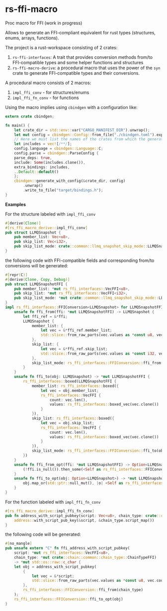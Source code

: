 # rs-ffi-macro
Proc macro for FFI (work in progress)

Allows to generate an FFI-compliant equivalent for rust types (structures, enums, arrays, functions).

The project is a rust-workspace consisting of 2 crates:
1. `rs-ffi-interfaces`: A trait that provides conversion methods from/to FFI-compatible types and some helper functions and structures
2. `rs-ffi-macro-derive`: a procedural macro that uses the power of the `syn` crate to generate FFI-compatible types and their conversions.

A procedural macro consists of 2 macros:

1. `impl_ffi_conv` - for structures/enums
2. `impl_ffi_fn_conv` - for functions

Using the macro implies using `cbindgen` with a configuration like:

```rust
extern crate cbindgen;

fn main() {
    let crate_dir = std::env::var("CARGO_MANIFEST_DIR").unwrap();
    let mut config = cbindgen::Config::from_file("./cbindgen.toml").expect("Error config");
    // Here we must list the names of the crates from which the generated structures will be exported in order to include them in the final C-header
    let includes = vec![/**/];
    config.language = cbindgen::Language::C;
    config.parse = cbindgen::ParseConfig {
    parse_deps: true,
    include: Some(includes.clone()),
    extra_bindings: includes,
    ..Default::default()
    };
    cbindgen::generate_with_config(&crate_dir, config)
        .unwrap()
        .write_to_file("target/bindings.h");
}
```

**Examples**

For the structure labeled with `impl_ffi_conv`

```rust
#[derive(Clone)]
#[rs_ffi_macro_derive::impl_ffi_conv]
pub struct LLMQSnapshot {
    pub member_list: Vec<u8>,
    pub skip_list: Vec<i32>,
    pub skip_list_mode: crate::common::llmq_snapshot_skip_mode::LLMQSnapshotSkipMode,
}
```
the following code with FFI-compatible fields and corresponding from/to conversions will be generated:
```rust
#[repr(C)] 
#[derive(Clone, Copy, Debug)] 
pub struct LLMQSnapshotFFI {
    pub member_list: *mut rs_ffi_interfaces::VecFFI<u8>, 
    pub skip_list: *mut rs_ffi_interfaces::VecFFI<i32>, 
    pub skip_list_mode: *mut crate::common::llmq_snapshot_skip_mode::LLMQSnapshotSkipModeFFI,
} 
impl rs_ffi_interfaces::FFIConversion<LLMQSnapshot> for LLMQSnapshotFFI {
    unsafe fn ffi_from(ffi: *mut LLMQSnapshotFFI) -> LLMQSnapshot {
        let ffi_ref = &*ffi; 
        LLMQSnapshot { 
            member_list: { 
                let vec = &*ffi_ref.member_list; 
                std::slice::from_raw_parts(vec.values as *const u8, vec.count).to_vec()
            }, 
            skip_list: { 
                let vec = &*ffi_ref.skip_list; 
                std::slice::from_raw_parts(vec.values as *const i32, vec.count).to_vec()
            }, 
            skip_list_mode: rs_ffi_interfaces::FFIConversion::ffi_from(ffi_ref.skip_list_mode),
        }
    } 
    unsafe fn ffi_to(obj: LLMQSnapshot) -> *mut LLMQSnapshotFFI { 
        rs_ffi_interfaces::boxed(LLMQSnapshotFFI { 
            member_list: rs_ffi_interfaces::boxed({ 
                let vec = obj.member_list; 
                rs_ffi_interfaces::VecFFI { 
                    count: vec.len(), 
                    values: rs_ffi_interfaces::boxed_vec(vec.clone())
                } 
            }), 
            skip_list: rs_ffi_interfaces::boxed({ 
                let vec = obj.skip_list; 
                rs_ffi_interfaces::VecFFI {
                    count: vec.len(), 
                    values: rs_ffi_interfaces::boxed_vec(vec.clone())
                }
            }), 
            skip_list_mode: rs_ffi_interfaces::FFIConversion::ffi_to(obj.skip_list_mode),
        })
    } 
    unsafe fn ffi_from_opt(ffi: *mut LLMQSnapshotFFI) -> Option<LLMQSnapshot> {
        (!ffi.is_null()).then_some(<Self as rs_ffi_interfaces::FFIConversion<LLMQSnapshot>>::ffi_from(ffi))
    } 
    unsafe fn ffi_to_opt(obj: Option<LLMQSnapshot>) -> *mut LLMQSnapshotFFI {
        obj.map_or(std::ptr::null_mut(), |o| <Self as rs_ffi_interfaces::FFIConversion<LLMQSnapshot>>::ffi_to(o))
    }
}
```

For the function labeled with `impl_ffi_fn_conv`

```rust
#[rs_ffi_macro_derive::impl_ffi_fn_conv]
pub fn address_with_script_pubkey(script: Vec<u8>, chain_type: crate::chain::common::chain_type::ChainType) -> Option<String> {
    address::with_script_pub_key(&script, &chain_type.script_map())
}
```
the following code will be generated:
```rust
#[no_mangle] 
pub unsafe extern "C" fn ffi_address_with_script_pubkey(
    script: *mut rs_ffi_interfaces::VecFFI<u8>, 
    chain_type: *mut crate::chain::common::chain_type::ChainTypeFFI) 
    -> *mut std::os::raw::c_char {
    let obj = address_with_script_pubkey(
        {
            let vec = &*script;
            std::slice::from_raw_parts(vec.values as *const u8, vec.count).to_vec()
        }, 
        rs_ffi_interfaces::FFIConversion::ffi_from(chain_type)
    );
    rs_ffi_interfaces::FFIConversion::ffi_to_opt(obj)
}
```



